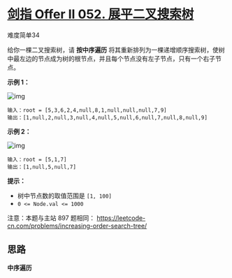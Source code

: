 # [剑指 Offer II 052. 展平二叉搜索树](https://leetcode.cn/problems/NYBBNL/)

难度简单34

给你一棵二叉搜索树，请 **按中序遍历** 将其重新排列为一棵递增顺序搜索树，使树中最左边的节点成为树的根节点，并且每个节点没有左子节点，只有一个右子节点。

 

**示例 1：**

![img](https://assets.leetcode.com/uploads/2020/11/17/ex1.jpg)

```
输入：root = [5,3,6,2,4,null,8,1,null,null,null,7,9]
输出：[1,null,2,null,3,null,4,null,5,null,6,null,7,null,8,null,9]
```

**示例 2：**

![img](https://assets.leetcode.com/uploads/2020/11/17/ex2.jpg)

```
输入：root = [5,1,7]
输出：[1,null,5,null,7]
```

 

**提示：**

- 树中节点数的取值范围是 `[1, 100]`
- `0 <= Node.val <= 1000`

 

注意：本题与主站 897 题相同： https://leetcode-cn.com/problems/increasing-order-search-tree/



## 思路

**中序遍历**